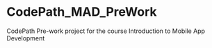 # CodePath_MAD_PreWork
CodePath Pre-work project for the course Introduction to Mobile App Development
